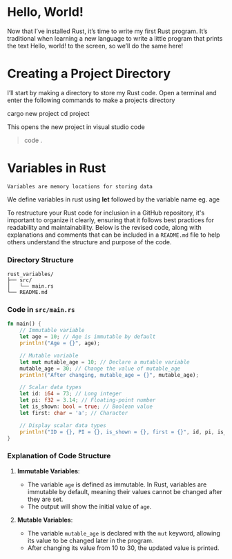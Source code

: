 # Hello, World!
Now that I’ve installed Rust, it’s time to write my first Rust program. 
It’s traditional when learning a new language to write a little program that prints the text Hello, world! to the screen, so we’ll do the same here!

# Creating a Project Directory
I’ll start by making a directory to store my Rust code. Open a terminal and enter the following commands to make a projects directory 

cargo new project
cd project

This opens the new project in visual studio code

>code .


# Variables in Rust

	Variables are memory locations for storing data
We define variables in rust using **let** followed by the variable name eg. age

To restructure your Rust code for inclusion in a GitHub repository, it's important to organize it clearly, ensuring that it follows best practices for readability and maintainability. Below is the revised code, along with explanations and comments that can be included in a `README.md` file to help others understand the structure and purpose of the code.

### Directory Structure
```
rust_variables/
├── src/
│   └── main.rs
└── README.md
```

### Code in `src/main.rs`
```rust
fn main() {
    // Immutable variable
    let age = 10; // Age is immutable by default
    println!("Age = {}", age);

    // Mutable variable
    let mut mutable_age = 10; // Declare a mutable variable
    mutable_age = 30; // Change the value of mutable_age
    println!("After changing, mutable_age = {}", mutable_age);

    // Scalar data types
    let id: i64 = 73; // Long integer
    let pi: f32 = 3.14; // Floating-point number
    let is_shown: bool = true; // Boolean value
    let first: char = 'a'; // Character

    // Display scalar data types
    println!("ID = {}, PI = {}, is_shown = {}, first = {}", id, pi, is_shown, first);
}
```

### Explanation of Code Structure

1. **Immutable Variables**:
   - The variable `age` is defined as immutable. In Rust, variables are immutable by default, meaning their values cannot be changed after they are set.
   - The output will show the initial value of `age`.

2. **Mutable Variables**:
   - The variable `mutable_age` is declared with the `mut` keyword, allowing its value to be changed later in the program.
   - After changing its value from 10 to 30, the updated value is printed.

